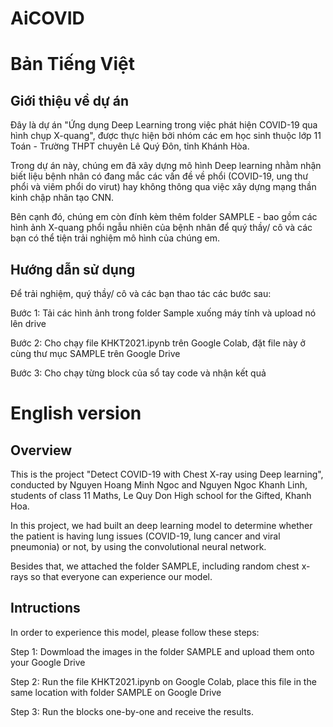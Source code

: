 # AiCOVID

# Bản Tiếng Việt 
## Giới thiệu về dự án 

Đây là dự án "Ứng dụng Deep Learning trong việc phát hiện COVID-19 qua hình chụp X-quang", được thực hiện bởi nhóm các em học sinh thuộc lớp 11 Toán - Trường THPT chuyên Lê Quý Đôn, tỉnh Khánh Hòa.

Trong dự án này, chúng em đã xây dựng mô hình Deep learning nhằm nhận biết liệu bệnh nhân có đang mắc các vấn đề về phổi (COVID-19, ung thư phổi và viêm phổi do virut) hay không thông qua việc xây dựng mạng thần kinh chập nhân tạo CNN. 

Bên cạnh đó, chúng em còn đính kèm thêm folder SAMPLE - bao gồm các hình ảnh X-quang phổi ngẫu nhiên của bệnh nhân để quý thầy/ cô và các bạn có thể tiện trải nghiệm mô hình của chúng em. 

## Hướng dẫn sử dụng 

Để trải nghiệm, quý thầy/ cô và các bạn thao tác các bước sau: 

  Bước 1: Tải các hình ảnh trong folder Sample xuống máy tính và upload nó lên drive 
  
  Bước 2: Cho chạy file KHKT2021.ipynb trên Google Colab, đặt file này ở cùng thư mục SAMPLE trên Google Drive 
  
  Bước 3: Cho chạy từng block của sổ tay code và nhận kết quả 
  
# English version 
## Overview 

This is the project "Detect COVID-19 with Chest X-ray using Deep learning", conducted by Nguyen Hoang Minh Ngoc and Nguyen Ngoc Khanh Linh, students of class 11 Maths, Le Quy Don High school for the Gifted, Khanh Hoa. 

In this project, we had built an deep learning model to determine whether the patient is having lung issues (COVID-19, lung cancer and viral pneumonia) or not, by using the convolutional neural network. 

Besides that, we attached the folder SAMPLE, including random chest x-rays so that everyone can experience our model. 

## Intructions 
In order to experience this model, please follow these steps: 
 
 Step 1: Dowmload the images in the folder SAMPLE and upload them onto your Google Drive
 
 Step 2: Run the file KHKT2021.ipynb on Google Colab, place this file in the same location with folder SAMPLE on Google Drive 
 
 Step 3: Run the blocks one-by-one and receive the results. 

